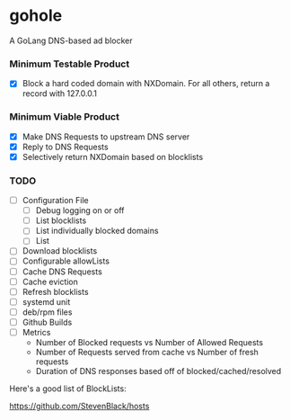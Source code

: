 # gohole
A GoLang DNS-based ad blocker

### Minimum Testable Product
- [x] Block a hard coded domain with NXDomain. For all others, return a record with 127.0.0.1

### Minimum Viable Product
- [x] Make DNS Requests to upstream DNS server
- [x] Reply to DNS Requests
- [x] Selectively return NXDomain based on blocklists

### TODO
- [ ] Configuration File
  - [ ] Debug logging on or off
  - [ ] List blocklists
  - [ ] List individually blocked domains
  - [ ] List 
- [ ] Download blocklists
- [ ] Configurable allowLists
- [ ] Cache DNS Requests
- [ ] Cache eviction
- [ ] Refresh blocklists
- [ ] systemd unit
- [ ] deb/rpm files
- [ ] Github Builds
- [ ] Metrics
  - Number of Blocked requests vs Number of Allowed Requests
  - Number of Requests served from cache vs Number of fresh requests
  - Duration of DNS responses based off of blocked/cached/resolved

Here's a good list of BlockLists:

https://github.com/StevenBlack/hosts